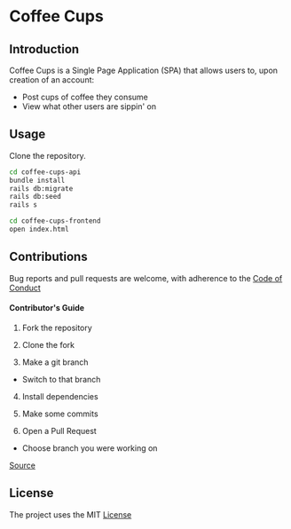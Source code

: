 Coffee Cups
===========


Introduction
------------
Coffee Cups is a Single Page Application (SPA) that allows users to, upon creation of an account:
* Post cups of coffee they consume
* View what other users are sippin' on


Usage
------------
Clone the repository.
```bash
cd coffee-cups-api
bundle install
rails db:migrate
rails db:seed
rails s

cd coffee-cups-frontend
open index.html
```


Contributions
-------------
Bug reports and pull requests are welcome, with adherence to the [Code of Conduct](./CODE_OF_CONDUCT.md)
#### Contributor's Guide
1. Fork the repository

2. Clone the fork

3. Make a git branch
  * Switch to that branch
4. Install dependencies

5. Make some commits

6. Open a Pull Request
  * Choose branch you were working on

[Source](https://medium.com/@jenweber/your-first-open-source-contribution-a-step-by-step-technical-guide-d3aca55cc5a6)


License
-------
The project uses the MIT [License](./LICENSE)